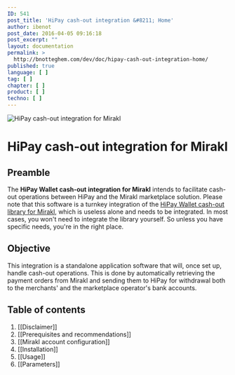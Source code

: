```yaml
---
ID: 541
post_title: 'HiPay cash-out integration &#8211; Home'
author: ibenot
post_date: 2016-04-05 09:16:18
post_excerpt: ""
layout: documentation
permalink: >
  http://bnotteghem.com/dev/doc/hipay-cash-out-integration-home/
published: true
language: [ ]
tag: [ ]
chapter: [ ]
product: [ ]
techno: [ ]
---
```

![HiPay cash-out integration for Mirakl](https://github.com/hipay/hipay-wallet-cashout-mirakl-integration/wiki/images/header.jpg)

# HiPay cash-out integration for Mirakl

## Preamble
The **HiPay Wallet cash-out integration for Mirakl** intends to facilitate cash-out operations between HiPay and the Mirakl marketplace solution. Please note that this software is a turnkey integration of the [HiPay Wallet cash-out library for Mirakl][repo-lib], which is useless alone and needs to be integrated. In most cases, you won't need to integrate the library yourself. So unless you have specific needs, you're in the right place.

## Objective
This integration is a standalone application software that will, once set up, handle cash-out operations. This is done by automatically retrieving the payment orders from Mirakl and sending them to HiPay for withdrawal both to the merchants' and the marketplace operator's bank accounts. 

## Table of contents
1. [[Disclaimer]]
2. [[Prerequisites and recommendations]]
3. [[Mirakl account configuration]]
4. [[Installation]]
5. [[Usage]]
6. [[Parameters]]

[repo-lib]: https://github.com/hipay/hipay-wallet-cashout-mirakl-library